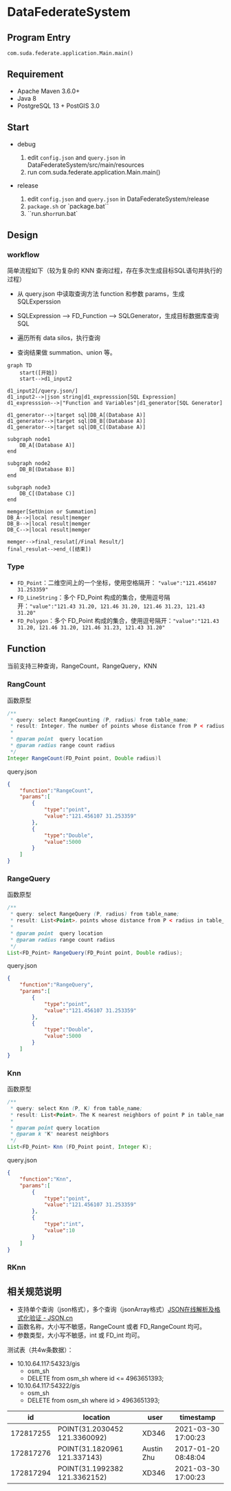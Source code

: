 # DataFederateSystem

## Program Entry

```
com.suda.federate.application.Main.main()
```

## Requirement

* Apache Maven 3.6.0+
* Java 8
* PostgreSQL 13 + PostGIS 3.0

## Start

- debug
  1. edit `config.json` and `query.json` in DataFederateSystem/src/main/resources
  1. run com.suda.federate.application.Main.main()


- release
  1. edit `config.json` and `query.json` in DataFederateSystem/release
  1. `package.sh`  or  `package.bat``
  1. ``run.sh` or `run.bat`


## Design

### workflow

简单流程如下（较为复杂的 KNN 查询过程，存在多次生成目标SQL语句并执行的过程）

- 从 query.json 中读取查询方法 function 和参数 params，生成 SQLExperssion
- SQLExpression --> FD_Function --> SQLGenerator，生成目标数据库查询 SQL

- 遍历所有 data silos，执行查询

- 查询结果做 summation、union 等。

```mermaid
graph TD
    start([开始])
    start-->d1_input2

d1_input2[/query.json/]    
d1_input2-->|json string|d1_expresssion[SQL Expression]
d1_expresssion-->|"Function and Variables"|d1_generator[SQL Generator]

d1_generator-->|target sql|DB_A[(Database A)]
d1_generator-->|target sql|DB_B[(Database A)]
d1_generator-->|target sql|DB_C[(Database A)]

subgraph node1
    DB_A[(Database A)]
end

subgraph node2
    DB_B[(Database B)]
end

subgraph node3
    DB_C[(Database C)]
end

memger[SetUnion or Summation]
DB_A-->|local result|memger
DB_B-->|local result|memger
DB_C-->|local result|memger

memger-->final_resulat[/Final Result/]
final_resulat-->end_([结束])
```

### Type

- `FD_Point`：二维空间上的一个坐标，使用空格隔开： `"value":"121.456107 31.253359"`
- `FD_LineString`：多个 FD_Point 构成的集合，使用逗号隔开：`"value":"121.43 31.20, 121.46 31.20, 121.46 31.23, 121.43 31.20"`
- `FD_Polygon`：多个 FD_Point 构成的集合，使用逗号隔开：`"value":"121.43 31.20, 121.46 31.20, 121.46 31.23, 121.43 31.20"`

## Function

当前支持三种查询，RangeCount，RangeQuery，KNN

### RangCount

函数原型

```java
/**
 * query: select RangeCounting (P, radius) from table_name;
 * result: Integer，The number of points whose distance from P < radius in. table_name.
 *
 * @param point  query location
 * @param radius range count radius
 */
Integer RangeCount(FD_Point point, Double radius)l
```

query.json

```json
{
    "function":"RangeCount",
    "params":[
        {
            "type":"point",
            "value":"121.456107 31.253359"
        },
        {
            "type":"Double",
            "value":5000
        }
    ]
}
```

### RangeQuery

函数原型

```java
/**
 * query: select RangeQuery (P, radius) from table_name;
 * result: List<Point>，points whose distance from P < radius in table_name.
 *
 * @param point  query location
 * @param radius range count radius
 */
List<FD_Point> RangeQuery(FD_Point point, Double radius);
```

query.json

```json
{
    "function":"RangeQuery",
    "params":[
        {
            "type":"point",
            "value":"121.456107 31.253359"
        },
        {
            "type":"Double",
            "value":5000
        }
    ]
}
```

### Knn

函数原型

```java
/**
 * query: select Knn (P, K) from table_name;
 * result: List<Point>，The K nearest neighbors of point P in table_name.
 *
 * @param point query location
 * @param k "K" nearest neighbors
 */
List<FD_Point> Knn (FD_Point point, Integer K);
```

query.json

```json
{
    "function":"Knn",
    "params":[
        {
            "type":"point",
            "value":"121.456107 31.253359"
        },
        {
            "type":"int",
            "value":10
        }
    ]
}
```

### RKnn



## 相关规范说明

- 支持单个查询（json格式），多个查询（jsonArray格式）[JSON在线解析及格式化验证 - JSON.cn](https://www.json.cn/#)
- 函数名称，大小写不敏感，RangeCount 或者 FD_RangeCount 均可。
- 参数类型，大小写不敏感，int 或 FD_int 均可。


测试表（共4w条数据）：

- 10.10.64.117:54323/gis
  - osm_sh
  - DELETE from osm_sh where id <= 4963651393;
- 10.10.64.117:54322/gis
  - osm_sh
  - DELETE from osm_sh where id > 4963651393;

| id        | location                      | user       | timestamp           |
| --------- | ----------------------------- | ---------- | ------------------- |
| 172817255 | POINT(31.2030452 121.3360092) | XD346      | 2021-03-30 17:00:23 |
| 172817276 | POINT(31.1820961 121.337143)  | Austin Zhu | 2017-01-20 08:48:04 |
| 172817294 | POINT(31.1992382 121.3362152) | XD346      | 2021-03-30 17:00:23 |

